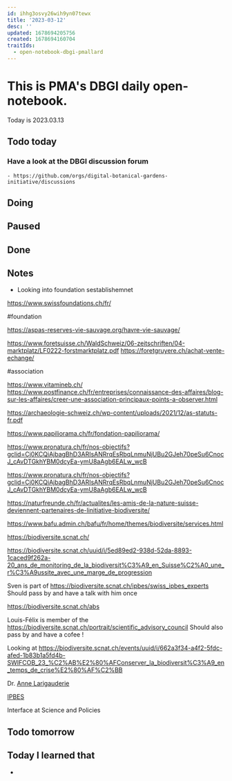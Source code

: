 ```yaml
---
id: ihhg3osvy26wih9yn07tewx
title: '2023-03-12'
desc: ''
updated: 1678694205756
created: 1678694160704
traitIds:
  - open-notebook-dbgi-pmallard
---
```



# This is PMA's DBGI daily open-notebook.

Today is 2023.03.13

## Todo today

### Have a look at the DBGI discussion forum
    - https://github.com/orgs/digital-botanical-gardens-initiative/discussions
###
###

## Doing

## Paused

## Done

## Notes



- Looking into foundation sestablishemnet

https://www.swissfoundations.ch/fr/

#foundation 

https://aspas-reserves-vie-sauvage.org/havre-vie-sauvage/


https://www.foretsuisse.ch/WaldSchweiz/06-zeitschriften/04-marktplatz/LF0222-forstmarktplatz.pdf
https://foretgruyere.ch/achat-vente-echange/

#association

https://www.vitamineb.ch/
https://www.postfinance.ch/fr/entreprises/connaissance-des-affaires/blog-sur-les-affaires/creer-une-association-principaux-points-a-observer.html

https://archaeologie-schweiz.ch/wp-content/uploads/2021/12/as-statuts-fr.pdf

https://www.papiliorama.ch/fr/fondation-papiliorama/

https://www.pronatura.ch/fr/nos-objectifs?gclid=Cj0KCQiAjbagBhD3ARIsANRrqEsRbqLnmuNjUBu2GJeh70peSu6CnocJ_cAvDTGkhYBM0dcyEa-ymU8aAgb6EALw_wcB

https://www.pronatura.ch/fr/nos-objectifs?gclid=Cj0KCQiAjbagBhD3ARIsANRrqEsRbqLnmuNjUBu2GJeh70peSu6CnocJ_cAvDTGkhYBM0dcyEa-ymU8aAgb6EALw_wcB

https://naturfreunde.ch/fr/actualites/les-amis-de-la-nature-suisse-deviennent-partenaires-de-linitiative-biodiversite/


https://www.bafu.admin.ch/bafu/fr/home/themes/biodiversite/services.html


https://biodiversite.scnat.ch/



https://biodiversite.scnat.ch/uuid/i/5ed89ed2-938d-52da-8893-1caced9f262a-20_ans_de_monitoring_de_la_biodiversit%C3%A9_en_Suisse%C2%A0_une_r%C3%A9ussite_avec_une_marge_de_progression


Sven is part of https://biodiversite.scnat.ch/ipbes/swiss_ipbes_experts
Should pass by and have a talk with him once


https://biodiversite.scnat.ch/abs



Louis-Félix is member of the https://biodiversite.scnat.ch/portrait/scientific_advisory_council
Should also pass by and have a cofee !


Looking at https://biodiversite.scnat.ch/events/uuid/i/662a3f34-a4f2-5fdc-afed-1b83b1a5fd4b-SWIFCOB_23_%C2%AB%E2%80%AFConserver_la_biodiversit%C3%A9_en_temps_de_crise%E2%80%AF%C2%BB

Dr. [Anne Larigauderie](https://en.wikipedia.org/wiki/Anne_Larigauderie "Anne Larigauderie \(born Bourges, France\) is a French ecologist. She is currently the Executive Secretary of the Intergovernmental Platform on Biodiversity and Ecosystem Services \(IPBES\). She was previously the Head of Science in Society at ICSU, the International Council for Science, and the executive director of DIVERSITAS, the international scientific programme dedicated to biodiversity science, under the auspices of ICSU, and UNESCO.")

[IPBES](https://en.wikipedia.org/wiki/Intergovernmental_Science-Policy_Platform_on_Biodiversity_and_Ecosystem_Services "The Intergovernmental Science-Policy Platform on Biodiversity and Ecosystem Services \(IPBES\) is an intergovernmental organization established to improve the interface between science and policy on issues of biodiversity and ecosystem services. It is intended to serve a similar role to the Intergovernmental Panel on Climate Change.")

Interface at Science and Policies

## Todo tomorrow

###
###
###


## Today I learned that

-